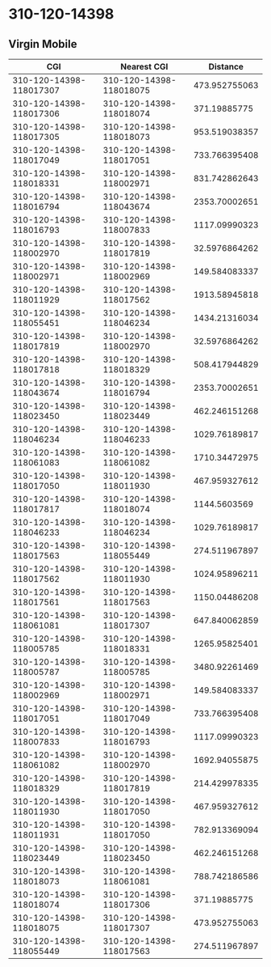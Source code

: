 # 310-120-14398
## Virgin Mobile


| CGI | Nearest CGI | Distance |
|-----|-------------|----------|
| 310-120-14398-118017307 | 310-120-14398-118018075 | 473.952755063 |
| 310-120-14398-118017306 | 310-120-14398-118018074 | 371.19885775 |
| 310-120-14398-118017305 | 310-120-14398-118018073 | 953.519038357 |
| 310-120-14398-118017049 | 310-120-14398-118017051 | 733.766395408 |
| 310-120-14398-118018331 | 310-120-14398-118002971 | 831.742862643 |
| 310-120-14398-118016794 | 310-120-14398-118043674 | 2353.70002651 |
| 310-120-14398-118016793 | 310-120-14398-118007833 | 1117.09990323 |
| 310-120-14398-118002970 | 310-120-14398-118017819 | 32.5976864262 |
| 310-120-14398-118002971 | 310-120-14398-118002969 | 149.584083337 |
| 310-120-14398-118011929 | 310-120-14398-118017562 | 1913.58945818 |
| 310-120-14398-118055451 | 310-120-14398-118046234 | 1434.21316034 |
| 310-120-14398-118017819 | 310-120-14398-118002970 | 32.5976864262 |
| 310-120-14398-118017818 | 310-120-14398-118018329 | 508.417944829 |
| 310-120-14398-118043674 | 310-120-14398-118016794 | 2353.70002651 |
| 310-120-14398-118023450 | 310-120-14398-118023449 | 462.246151268 |
| 310-120-14398-118046234 | 310-120-14398-118046233 | 1029.76189817 |
| 310-120-14398-118061083 | 310-120-14398-118061082 | 1710.34472975 |
| 310-120-14398-118017050 | 310-120-14398-118011930 | 467.959327612 |
| 310-120-14398-118017817 | 310-120-14398-118018074 | 1144.5603569 |
| 310-120-14398-118046233 | 310-120-14398-118046234 | 1029.76189817 |
| 310-120-14398-118017563 | 310-120-14398-118055449 | 274.511967897 |
| 310-120-14398-118017562 | 310-120-14398-118011930 | 1024.95896211 |
| 310-120-14398-118017561 | 310-120-14398-118017563 | 1150.04486208 |
| 310-120-14398-118061081 | 310-120-14398-118017307 | 647.840062859 |
| 310-120-14398-118005785 | 310-120-14398-118018331 | 1265.95825401 |
| 310-120-14398-118005787 | 310-120-14398-118005785 | 3480.92261469 |
| 310-120-14398-118002969 | 310-120-14398-118002971 | 149.584083337 |
| 310-120-14398-118017051 | 310-120-14398-118017049 | 733.766395408 |
| 310-120-14398-118007833 | 310-120-14398-118016793 | 1117.09990323 |
| 310-120-14398-118061082 | 310-120-14398-118002970 | 1692.94055875 |
| 310-120-14398-118018329 | 310-120-14398-118017819 | 214.429978335 |
| 310-120-14398-118011930 | 310-120-14398-118017050 | 467.959327612 |
| 310-120-14398-118011931 | 310-120-14398-118017050 | 782.913369094 |
| 310-120-14398-118023449 | 310-120-14398-118023450 | 462.246151268 |
| 310-120-14398-118018073 | 310-120-14398-118061081 | 788.742186586 |
| 310-120-14398-118018074 | 310-120-14398-118017306 | 371.19885775 |
| 310-120-14398-118018075 | 310-120-14398-118017307 | 473.952755063 |
| 310-120-14398-118055449 | 310-120-14398-118017563 | 274.511967897 |
